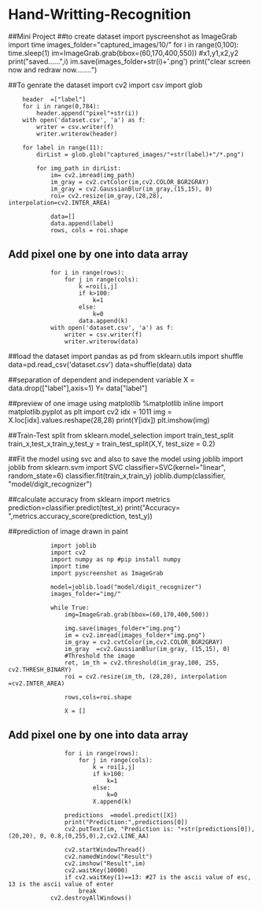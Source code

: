# Hand-Writting-Recognition
##Mini Project 
##to create dataset
        import pyscreenshot as ImageGrab
        import time
        images_folder="captured_images/10/"
        for i in range(0,100):
            time.sleep(1)
            im=ImageGrab.grab(bbox=(60,170,400,550)) #x1,y1,x2,y2
            print("saved......",i)
            im.save(images_folder+str(i)+'.png')
            print("clear screen now and redraw now........")

 ##To genrate the dataset
        import cv2
        import csv
        import glob

        header  =["label"]
        for i in range(0,784):
            header.append("pixel"+str(i))
        with open('dataset.csv', 'a') as f:
            writer = csv.writer(f)
            writer.writerow(header)

        for label in range(11):
            dirList = glob.glob("captured_images/"+str(label)+"/*.png")

            for img_path in dirList:
                im= cv2.imread(img_path)
                im_gray = cv2.cvtColor(im,cv2.COLOR_BGR2GRAY)
                im_gray = cv2.GaussianBlur(im_gray,(15,15), 0)
                roi= cv2.resize(im_gray,(28,28), interpolation=cv2.INTER_AREA)

                data=[]
                data.append(label)
                rows, cols = roi.shape
        
## Add pixel one by one into data array
                for i in range(rows):
                    for j in range(cols):
                        k =roi[i,j]
                        if k>100:
                            k=1
                        else:
                            k=0
                        data.append(k)
                with open('dataset.csv', 'a') as f:
                    writer = csv.writer(f)
                    writer.writerow(data)

##load the dataset
                import pandas as pd
                from sklearn.utils import shuffle
                data=pd.read_csv('dataset.csv')
                data=shuffle(data)
                data

##separation of dependent and independent variable
                X = data.drop(["label"],axis=1)
                Y= data["label"]

##preview of one image using matplotlib
                %matplotlib inline
                import matplotlib.pyplot as plt
                import cv2
                idx = 1011
                img = X.loc[idx].values.reshape(28,28)
                print(Y[idx])
                plt.imshow(img)

##Train-Test split
                from sklearn.model_selection import train_test_split
                train_x,test_x,train_y,test_y = train_test_split(X,Y, test_size = 0.2)

##Fit the model using svc and also to save the model using joblib
                import joblib
                from sklearn.svm import SVC
                classifier=SVC(kernel="linear", random_state=6)
                classifier.fit(train_x,train_y)
                joblib.dump(classifier, "model/digit_recognizer")

##calculate accuracy
                from sklearn import metrics
                prediction=classifier.predict(test_x)
                print("Accuracy= ",metrics.accuracy_score(prediction, test_y))

##prediction of image drawn in paint

                import joblib
                import cv2
                import numpy as np #pip install numpy
                import time
                import pyscreenshot as ImageGrab

                model=joblib.load("model/digit_recognizer")
                images_folder="img/"

                while True:
                    img=ImageGrab.grab(bbox=(60,170,400,500))

                    img.save(images_folder+"img.png")
                    im = cv2.imread(images_folder+"img.png")
                    im_gray = cv2.cvtColor(im,cv2.COLOR_BGR2GRAY)
                    im_gray  =cv2.GaussianBlur(im_gray, (15,15), 0)
                    #Threshold the image
                    ret, im_th = cv2.threshold(im_gray,100, 255, cv2.THRESH_BINARY)
                    roi = cv2.resize(im_th, (28,28), interpolation  =cv2.INTER_AREA)

                    rows,cols=roi.shape

                    X = []
## Add pixel one by one into data array
                    for i in range(rows):
                        for j in range(cols):
                            k = roi[i,j]
                            if k>100:
                                k=1
                            else:
                                k=0
                            X.append(k)

                    predictions  =model.predict([X])
                    print("Prediction:",predictions[0])
                    cv2.putText(im, "Prediction is: "+str(predictions[0]), (20,20), 0, 0.8,(0,255,0),2,cv2.LINE_AA)

                    cv2.startWindowThread()
                    cv2.namedWindow("Result")
                    cv2.imshow("Result",im)
                    cv2.waitKey(10000)
                    if cv2.waitKey(1)==13: #27 is the ascii value of esc, 13 is the ascii value of enter
                        break
                cv2.destroyAllWindows()
